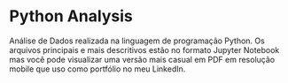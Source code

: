 # Python Analysis
Análise de Dados realizada na linguagem de programação Python. Os arquivos principais e mais descritivos estão no formato Jupyter Notebook mas você pode visualizar uma versão mais casual em PDF em resolução mobile que uso como portfólio no meu LinkedIn.
